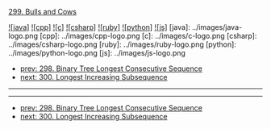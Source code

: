 [299. Bulls and Cows](https://leetcode.com/problems/bulls-and-cows/)

[![java]](../java/299-bulls-and-cows.md)
[![cpp]](../cpp/299-bulls-and-cows.md)
[![c]](../c/299-bulls-and-cows.md)
[![csharp]](../csharp/299-bulls-and-cows.md)
[![ruby]](../ruby/299-bulls-and-cows.md)
[![python]](../python/299-bulls-and-cows.md)
[![js]](../js/299-bulls-and-cows.md)
[java]: ../images/java-logo.png
[cpp]: ../images/cpp-logo.png
[c]: ../images/c-logo.png
[csharp]: ../images/csharp-logo.png
[ruby]: ../images/ruby-logo.png
[python]: ../images/python-logo.png
[js]: ../images/js-logo.png

- [prev: 298. Binary Tree Longest Consecutive Sequence](298-binary-tree-longest-consecutive-sequence.md)
- [next: 300. Longest Increasing Subsequence](300-longest-increasing-subsequence.md)

---



---

- [prev: 298. Binary Tree Longest Consecutive Sequence](298-binary-tree-longest-consecutive-sequence.md)
- [next: 300. Longest Increasing Subsequence](300-longest-increasing-subsequence.md)
